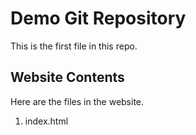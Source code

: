 # Demo Git Repository

This is the first file in this repo.

## Website Contents 

Here are the files in the website.

1. index.html